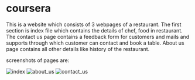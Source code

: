 # coursera

This is a website which consists of 3 webpages of a restaurant. The first section is index file which contains the details of chef, food in restaurant. The contact us page contains a feedback form for customers and mails and supports through which customer can contact and book a table. About us page contains all other details like history of the restaurant.

screenshots of pages are:

![index](https://user-images.githubusercontent.com/49879431/90788322-53f2c100-e323-11ea-9e7e-79e828dd69dc.png)
![about_us](https://user-images.githubusercontent.com/49879431/90788632-a16f2e00-e323-11ea-9dbf-4fed76229ea2.png)
![contact_us](https://user-images.githubusercontent.com/49879431/90788694-b0ee7700-e323-11ea-8331-b2e59d35add5.png)
